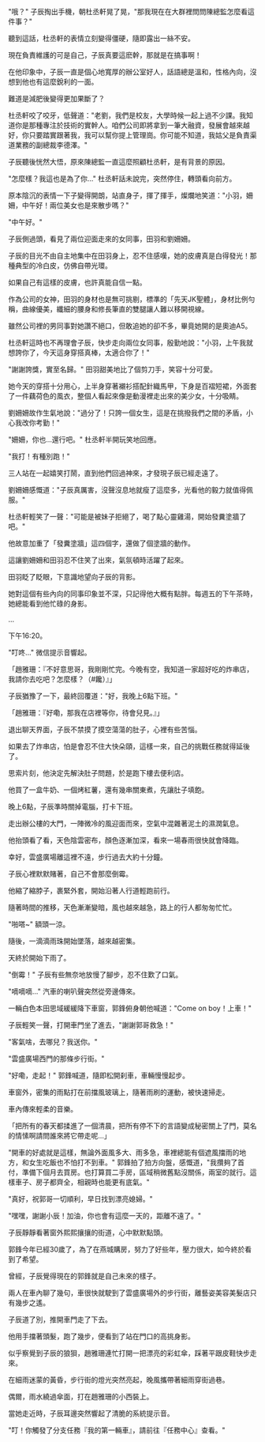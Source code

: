"哦？" 子辰掏出手機，朝杜丞軒晃了晃，"那我現在在大群裡問問陳總監怎麼看這件事？"

聽到這話，杜丞軒的表情立刻變得僵硬，隨即露出一絲不安。

現在負責維護的可是自己，子辰真要這麽幹，那就是在搞事啊！

在他印象中，子辰一直是個心地寬厚的辦公室好人，話語總是溫和，性格內向，沒想到他也有這麼銳利的一面。

難道是減肥後變得更加果斷了？

杜丞軒咬了咬牙，低聲道："老劉，我們是校友，大學時候一起上過不少課。我知道你是那種專注於技術的實幹人。咱們公司即將拿到一筆大融資，發展會越來越好，你只要踏實跟著我，我可以幫你提上管理崗。你可能不知道，我姑父是負責渠道業務的副總裁李德澤。"

子辰聽後恍然大悟，原來陳總監一直這麼照顧杜丞軒，是有背景的原因。

"怎麼樣？我這也是為了你…" 杜丞軒話未說完，突然停住，轉頭看向前方。

原本陰沉的表情一下子變得開朗，站直身子，揮了揮手，燦爛地笑道："小羽，姍姍，中午好！兩位美女也是來散步嗎？"

"中午好。" 

子辰側過頭，看見了兩位迎面走來的女同事，田羽和劉姍姍。

子辰的目光不由自主地集中在田羽身上，忍不住感嘆，她的皮膚真是白得發光！那種典型的冷白皮，仿佛自帶光環。

如果自己有這樣的皮膚，也許真能自信一點。

作為公司的女神，田羽的身材也是無可挑剔，標準的「先天JK聖體」，身材比例勻稱，曲線優美，纖細的腰身和修長筆直的雙腿讓人難以移開視線。

雖然公司裡的男同事對她讚不絕口，但敢追她的卻不多，畢竟她開的是奧迪A5。

杜丞軒這時也不再理會子辰，快步走向兩位女同事，殷勤地說："小羽，上午我就想誇你了，今天這身穿搭真棒，太適合你了！"

"謝謝誇獎，實至名歸。" 田羽甜美地比了個剪刀手，笑容十分可愛。

她今天的穿搭十分用心，上半身穿著襯衫搭配針織馬甲，下身是百褶短裙，外面套了一件藕荷色的風衣，整個人看起來像是動漫裡走出來的美少女，十分吸睛。

劉姍姍故作生氣地說："過分了！只誇一個女生，這是在挑撥我們之間的矛盾，小心我改你考勤！"

"姍姍，你也…還行吧。" 杜丞軒半開玩笑地回應。

"我打！有種別跑！"

三人站在一起嬉笑打鬧，直到他們回過神來，才發現子辰已經走遠了。

劉姍姍感慨道："子辰真厲害，沒聲沒息地就瘦了這麼多，光看他的毅力就值得佩服。"

杜丞軒輕笑了一聲："可能是被妹子拒絕了，喝了點心靈雞湯，開始發糞塗牆了吧。"

他故意加重了「發糞塗牆」這四個字，還做了個塗牆的動作。

這讓劉姍姍和田羽忍不住笑了出來，氣氛頓時活躍了起來。

田羽眨了眨眼，下意識地望向子辰的背影。

她對這個有些內向的同事印象並不深，只記得他大概有點胖。每週五的下午茶時，她總能看到他忙碌的身影。

...

下午16:20。

"叮咚..." 微信提示音響起。

「趙雅珊：『不好意思哥，我剛剛忙完。今晚有空，我知道一家超好吃的炸串店，我請你去吃吧？怎麼樣？（#饞）』」

子辰猶豫了一下，最終回覆道："好，我晚上6點下班。"

「趙雅珊：『好嘞，那我在店裡等你，待會兒見。』」

退出聊天界面，子辰不禁摸了摸空蕩蕩的肚子，心裡有些苦惱。

如果去了炸串店，怕是會忍不住大快朵頤，這樣一來，自己的挑戰任務就得延後了。

思索片刻，他決定先解決肚子問題，於是跑下樓去便利店。

他買了一盒牛奶、一個烤紅薯，還有幾串關東煮，先讓肚子填飽。

晚上6點，子辰準時關掉電腦，打卡下班。

走出辦公樓的大門，一陣微冷的風迎面而來，空氣中混雜著泥土的濕潤氣息。

他抬頭看了看，天色陰雲密布，顏色逐漸加深，看來一場春雨很快就會降臨。

幸好，雲盛廣場離這裡不遠，步行過去大約十分鐘。

子辰心裡默默賭著，自己不會那麼倒霉。

他縮了縮脖子，裹緊外套，開始沿著人行道輕跑前行。

隨著時間的推移，天色漸漸變暗，風也越來越急，路上的行人都匆匆忙忙。

"啪嗒~" 額頭一涼。

隨後，一滴滴雨珠開始墜落，越來越密集。

天終於開始下雨了。

"倒霉！" 子辰有些無奈地放慢了腳步，忍不住歎了口氣。

"嘀嘀嘀..." 汽車的喇叭聲突然從旁邊傳來。

一輛白色本田思域緩緩降下車窗，郭鋒俯身朝他喊道："Come on boy！上車！"

子辰輕笑一聲，打開車門坐了進去，"謝謝郭哥救急！"

"客氣啥，去哪兒？我送你。"

"雲盛廣場西門的那條步行街。"

"好嘞，走起！" 郭鋒喊道，隨即松開刹車，車輛慢慢起步。

車窗外，密集的雨點打在前擋風玻璃上，隨著雨刷的運動，被快速掃走。

車內傳來輕柔的音樂。

「把所有的春天都揉進了一個清晨，把所有停不下的言語變成秘密關上了門，莫名的情愫啊請問誰來將它帶走呢…」

"開車的好處就是這樣，無論外面風多大、雨多急，車裡總能有個遮風擋雨的地方，和女生吃飯也不怕打不到車。" 郭鋒拍了拍方向盤，感慨道，"我攢夠了首付，準備下個月去買房。也打算買二手房，區域稍微舊點沒關係，兩室的就行。這樣車子、房子都齊全，相親時也能更有底氣。"

"真好，祝郭哥一切順利，早日找到漂亮媳婦。"

"嘿嘿，謝謝小辰！加油，你也會有這麼一天的，距離不遠了。"

子辰靜靜看著窗外熙熙攘攘的街道，心中默默點頭。

郭鋒今年已經30歲了，為了在燕城購房，努力了好些年，壓力很大，如今終於看到了希望。

曾經，子辰覺得現在的郭鋒就是自己未來的樣子。

兩人在車內聊了幾句，車很快就駛到了雲盛廣場外的步行街，離藝姿美容美髮店只有幾步之遙。

子辰道了別，推開車門走了下去。

他用手擋著頭髮，跑了幾步，便看到了站在門口的高挑身影。

似乎察覺到子辰的狼狽，趙雅珊連忙打開一把漂亮的彩虹傘，踩著平跟皮鞋快步走來。

在細雨迷蒙的黃昏，步行街的燈光突然亮起，晚風攜帶著細雨穿街過巷。

偶爾，雨水繞過傘面，打在趙雅珊的小西裝上。

當她走近時，子辰耳邊突然響起了清脆的系統提示音。

"叮！你觸發了分支任務『我的第一輛車』，請前往『任務中心』查看。"
